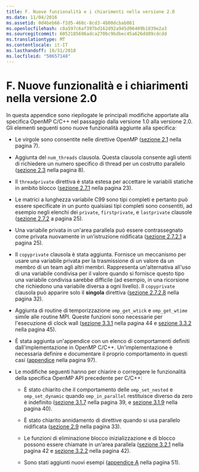 ```yaml
---
title: F. Nuove funzionalità e i chiarimenti nella versione 2.0
ms.date: 11/04/2016
ms.assetid: 0d4beb66-f2d5-468c-8cd3-4b00dcbab061
ms.openlocfilehash: c8a597c6af397bd162d92a945d96409b1839e2a3
ms.sourcegitcommit: 6052185696adca270bc9bdbec45a626dd89cdcdd
ms.translationtype: MT
ms.contentlocale: it-IT
ms.lasthandoff: 10/31/2018
ms.locfileid: "50657148"
---
```

# <a name="f-new-features-and-clarifications-in-version-20"></a>F. Nuove funzionalità e i chiarimenti nella versione 2.0

In questa appendice sono riepilogate le principali modifiche apportate alla specifica OpenMP C/C++ nel passaggio dalla versione 1.0 alla versione 2.0. Gli elementi seguenti sono nuove funzionalità aggiunte alla specifica:

- Le virgole sono consentite nelle direttive OpenMP ([sezione 2.1](../../parallel/openmp/2-1-directive-format.md) nella pagina 7).

- Aggiunta del `num_threads` clausola. Questa clausola consente agli utenti di richiedere un numero specifico di thread per un costrutto parallelo ([sezione 2.3](../../parallel/openmp/2-3-parallel-construct.md) nella pagina 8).

- Il `threadprivate` direttiva è stata estesa per accettare le variabili statiche in ambito blocco ([sezione 2.7.1](../../parallel/openmp/2-7-1-threadprivate-directive.md) nella pagina 23).

- Le matrici a lunghezza variabile C99 sono tipi completi e pertanto può essere specificate in un punto qualsiasi tipi completi sono consentiti, ad esempio negli elenchi dei `private`, `firstprivate`, e `lastprivate` clausole ([sezione 2.7.2](../../parallel/openmp/2-7-2-data-sharing-attribute-clauses.md) a pagina 25).

- Una variabile privata in un'area parallela può essere contrassegnato come privata nuovamente in un'istruzione nidificata ([sezione 2.7.2.1](../../parallel/openmp/2-7-2-1-private.md) a pagina 25).

- Il `copyprivate` clausola è stata aggiunta. Fornisce un meccanismo per usare una variabile privata per la trasmissione di un valore da un membro di un team agli altri membri. Rappresenta un'alternativa all'uso di una variabile condivisa per il valore quando si fornisce questo tipo una variabile condivisa sarebbe difficile (ad esempio, in una ricorsione che richiedono una variabile diversa a ogni livello). Il `copyprivate` clausola può apparire solo il **singola** direttiva ([sezione 2.7.2.8](../../parallel/openmp/2-7-2-8-copyprivate.md) nella pagina 32).

- Aggiunta di routine di temporizzazione `omp_get_wtick` e `omp_get_wtime` simile alle routine MPI. Queste funzioni sono necessarie per l'esecuzione di clock wall ([sezione 3.3.1](../../parallel/openmp/3-3-1-omp-get-wtime-function.md) nella pagina 44 e [sezione 3.3.2](../../parallel/openmp/3-3-2-omp-get-wtick-function.md) nella pagina 45).

- È stata aggiunta un'appendice con un elenco di comportamenti definiti dall'implementazione in OpenMP C/C++. Un'implementazione è necessaria definire e documentare il proprio comportamento in questi casi ([appendice](../../parallel/openmp/e-implementation-defined-behaviors-in-openmp-c-cpp.md) nella pagina 97).

- Le modifiche seguenti hanno per chiarire o correggere le funzionalità della specifica OpenMP API precedente per C/C++:

   - È stato chiarito che il comportamento delle `omp_set_nested` e `omp_set_dynamic` quando `omp_in_parallel` restituisce diverso da zero è indefinito ([sezione 3.1.7](../../parallel/openmp/3-1-7-omp-set-dynamic-function.md) nella pagina 39, e [sezione 3.1.9](../../parallel/openmp/3-1-9-omp-set-nested-function.md) nella pagina 40).

   - È stato chiarito annidamento di direttive quando si usa parallelo nidificata ([sezione 2.9](../../parallel/openmp/2-9-directive-nesting.md) nella pagina 33).

   - Le funzioni di eliminazione blocco inizializzazione e di blocco possono essere chiamate in un'area parallela ([sezione 3.2.1](../../parallel/openmp/3-2-1-omp-init-lock-and-omp-init-nest-lock-functions.md) nella pagina 42 e [sezione 3.2.2](../../parallel/openmp/3-2-2-omp-destroy-lock-and-omp-destroy-nest-lock-functions.md) nella pagina 42).

   - Sono stati aggiunti nuovi esempi ([appendice A](../../parallel/openmp/a-examples.md) nella pagina 51).